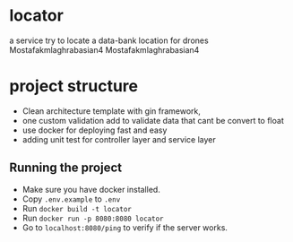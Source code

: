 # locator
a service  try to locate a data-bank location for drones
Mostafakmlaghrabasian4
Mostafakmlaghrabasian4
# project structure

- Clean architecture template with gin framework,
- one custom validation add to validate data that cant be convert to float
- use docker for deploying fast and easy
- adding unit test for controller layer and service layer 

## Running the project

- Make sure you have docker installed.
- Copy `.env.example` to `.env`
- Run `docker build -t locator`
- Run `docker run -p 8080:8080 locator`
- Go to `localhost:8080/ping` to verify if the server works.


